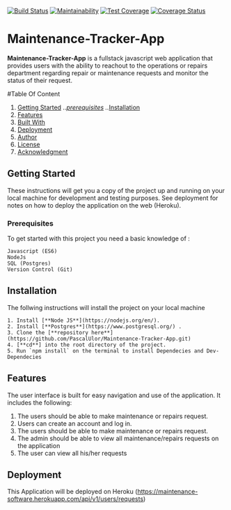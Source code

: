 [![Build Status](https://travis-ci.org/PascalUlor/Maintenance-Tracker-App.svg?branch=develop)](https://travis-ci.org/PascalUlor/Maintenance-Tracker-App) [![Maintainability](https://api.codeclimate.com/v1/badges/5392bd5f66f2c0e1ede5/maintainability)](https://codeclimate.com/github/PascalUlor/Maintenance-Tracker-App/maintainability) [![Test Coverage](https://api.codeclimate.com/v1/badges/5392bd5f66f2c0e1ede5/test_coverage)](https://codeclimate.com/github/PascalUlor/Maintenance-Tracker-App/test_coverage) [![Coverage Status](https://coveralls.io/repos/github/PascalUlor/Maintenance-Tracker-App/badge.svg?branch=develop)](https://coveralls.io/github/PascalUlor/Maintenance-Tracker-App?branch=develop)


# Maintenance-Tracker-App

**Maintenance-Tracker-App** is a fullstack javascript web application that provides users with the ability to reachout to the operations or repairs department regarding repair or maintenance requests and monitor the status of their request.


#Table Of Content
1. [Getting Started](#getting-started "Getting Started")
   ..*[prerequisites](#prerequisites "Prerequisites")
   ..*[Installation](#installation "Installation")
2. [Features](#features "Features")
3. [Built With](#built-with "Built With")
4. [Deployment](#deployment "Deployment")
5. [Author](#author "Author")
6. [License](#license "Deployment")
7. [Acknowledgment](#acknowledgment "Acknowledgment")


## Getting Started
These instructions will get you a copy of the project up and running on your local machine for development and testing purposes. See deployment for notes on how to deploy the application on the web (Heroku).

### Prerequisites

To get started with this project you need a basic knowledge of :

```
Javascript (ES6)
NodeJs
SQL (Postgres)
Version Control (Git)
```

## Installation
The follwing instructions will install the project on your local machine

```
1. Install [**Node JS**](https://nodejs.org/en/).
2. Install [**Postgres**](https://www.postgresql.org/) .
3. Clone the [**repository here**](https://github.com/PascalUlor/Maintenance-Tracker-App.git)
4. [**cd**] into the root directory of the project.
5. Run `npm install` on the terminal to install Dependecies and Dev-Dependecies
```

## Features
The user interface is built for easy navigation and use of the application. It includes the following:

1. The users should be able to make maintenance or repairs request.
3. Users can create an account and log in.
2. The users should be able to make maintenance or repairs request.
4. The admin should be able to view all maintenance/repairs requests on the application
5. The user can view all his/her requests


## Deployment
This Application will be deployed on Heroku (https://maintenance-software.herokuapp.com/api/v1/users/requests)
